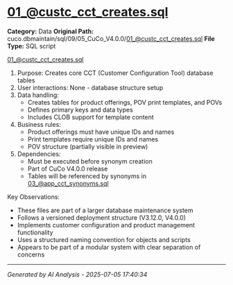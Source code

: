 # 01_@custc_cct_creates.sql

**Category:** Data
**Original Path:** cuco.dbmaintain/sql/09/05_CuCo_V4.0.0/01_@custc_cct_creates.sql
**File Type:** SQL script

01_@custc_cct_creates.sql
1. Purpose: Creates core CCT (Customer Configuration Tool) database tables
2. User interactions: None - database structure setup
3. Data handling:
   - Creates tables for product offerings, POV print templates, and POVs
   - Defines primary keys and data types
   - Includes CLOB support for template content
4. Business rules:
   - Product offerings must have unique IDs and names
   - Print templates require unique IDs and names
   - POV structure (partially visible in preview)
5. Dependencies:
   - Must be executed before synonym creation
   - Part of CuCo V4.0.0 release
   - Tables will be referenced by synonyms in 03_@app_cct_synonyms.sql

Key Observations:
- These files are part of a larger database maintenance system
- Follows a versioned deployment structure (V3.12.0, V4.0.0)
- Implements customer configuration and product management functionality
- Uses a structured naming convention for objects and scripts
- Appears to be part of a modular system with clear separation of concerns

---
*Generated by AI Analysis - 2025-07-05 17:40:34*
